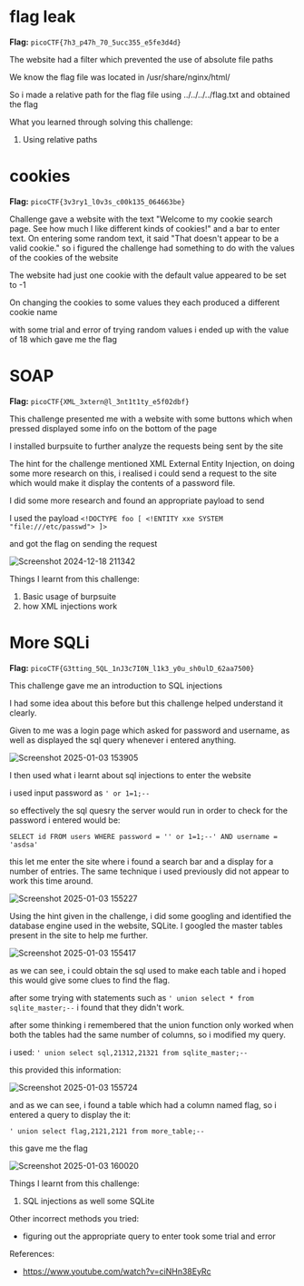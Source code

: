 # flag leak

**Flag:** `picoCTF{7h3_p47h_70_5ucc355_e5fe3d4d}`

The website had a filter which prevented the use of absolute file paths

We know the flag file was located in /usr/share/nginx/html/

So i made a relative path for the flag file using ../../../../flag.txt and obtained the flag

What you learned through solving this challenge:

1. Using relative paths

# cookies

**Flag:** `picoCTF{3v3ry1_l0v3s_c00k135_064663be}`

Challenge gave a website with the text "Welcome to my cookie search page. See how much I like different kinds of cookies!" and a bar to enter text. On entering some random text, it said "That doesn't appear to be a valid cookie." so i figured the challenge had something to do with the values of the cookies of the website

The website had just one cookie with the default value appeared to be set to -1

On changing the cookies to some values they each produced a different cookie name

with some trial and error of trying random values i ended up with the value of 18 which gave me the flag

# SOAP

**Flag:** `picoCTF{XML_3xtern@l_3nt1t1ty_e5f02dbf}`

This challenge presented me with a website with some buttons which when pressed displayed some info on the bottom of the page

I installed burpsuite to further analyze the requests being sent by the site

The hint for the challenge mentioned XML External Entity Injection, on doing some more research on this, i realised i could send a request to the site which would make it display the contents of a password file.

I did some more research and found an appropriate payload to send

I used the payload `<!DOCTYPE foo [ <!ENTITY xxe SYSTEM "file:///etc/passwd"> ]>`

and got the flag on sending the request

![Screenshot 2024-12-18 211342](https://github.com/user-attachments/assets/97044e26-5a96-4801-a1b9-55cc479ecae8)


Things I learnt from this challenge: 

1. Basic usage of burpsuite
2. how XML injections work

# More SQLi

**Flag:** `picoCTF{G3tting_5QL_1nJ3c7I0N_l1k3_y0u_sh0ulD_62aa7500}`

This challenge gave me an introduction to SQL injections

I had some idea about this before but this challenge helped understand it clearly.

Given to me was a login page which asked for password and username, as well as displayed the sql query whenever i entered anything.


![Screenshot 2025-01-03 153905](https://github.com/user-attachments/assets/10be4c36-a3b3-426d-94f3-9e8f87f9ddfc)

I then used what i learnt about sql injections to enter the website

i used input password as `' or 1=1;--`

so effectively the sql quesry the server would run in order to check for the password i entered would be:

`SELECT id FROM users WHERE password = '' or 1=1;--' AND username = 'asdsa'`

this let me enter the site where i found a search bar and a display for a number of entries. The same technique i used previously did not appear to work this time around.

![Screenshot 2025-01-03 155227](https://github.com/user-attachments/assets/0f807a1e-a872-4791-8773-b1c4e7fda44f)

Using the hint given in the challenge, i did some googling and identified the database engine used in the website, SQLite. I googled the master tables present in the site to help me further.

![Screenshot 2025-01-03 155417](https://github.com/user-attachments/assets/8e41f36c-21da-4bae-b93d-2db1fad0002a)

as we can see, i could obtain the sql used to make each table and i hoped this would give some clues to find the flag.

after some trying with statements such as `' union select * from sqlite_master;--` i found that they didn't work.

after some thinking i remembered that the union function only worked when both the tables had the same number of columns, so i modified my query.

i used: `' union select sql,21312,21321 from sqlite_master;--`

this provided this information:  

![Screenshot 2025-01-03 155724](https://github.com/user-attachments/assets/f8eab20b-60b8-4a66-a36a-bcccdf1c969b)


and as we can see, i found a table which had a column named flag, so i entered a query to display the it:

`' union select flag,2121,2121 from more_table;--`

this gave me the flag 

![Screenshot 2025-01-03 160020](https://github.com/user-attachments/assets/d298e306-1b7a-4de2-bd2b-ca80c1f81c17)


Things I learnt from this challenge: 

1. SQL injections as well some SQLite

Other incorrect methods you tried:

- figuring out the appropriate query to enter took some trial and error

References:

 - https://www.youtube.com/watch?v=ciNHn38EyRc

  









